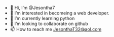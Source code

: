 - 👋 Hi, I’m @Jesontha7
- 👀 I’m interested in becomeing a web developer.
- 🌱 I’m currently learning python
- 💞️ I’m looking to collaborate on github
- 📫 How to reach me JesonthaT32@aol.com

<!---
Jesontha7/Jesontha7 is a ✨ special ✨ repository because its `README.md` (this file) appears on your GitHub profile.
You can click the Preview link to take a look at your changes.
--->
